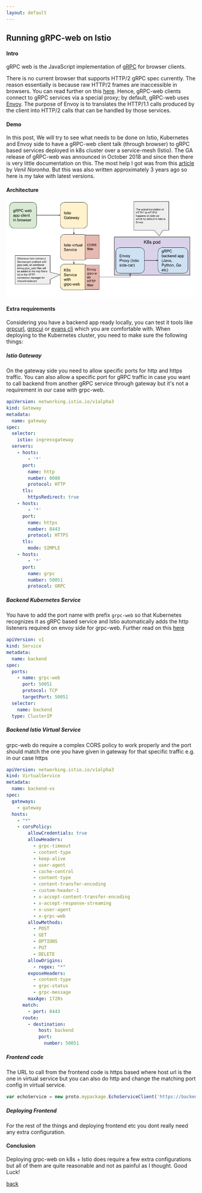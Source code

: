 ```yaml
---
layout: default
---
```


## Running gRPC-web on Istio

#### Intro

gRPC web is the JavaScript implementation of [gRPC][] for browser clients.

There is no current browser that supports HTTP/2 gRPC spec currently. The reason essentially is because raw HTTP/2 frames are inaccessible in browsers. You can read further on this [here](https://grpc.io/blog/state-of-grpc-web/#the-grpc-web-spec). Hence, gRPC-web clients connect to gRPC services via a special proxy; by default, gRPC-web uses [Envoy][]. The purpose of Envoy is to translates the HTTP/1.1 calls produced by the client into HTTP/2 calls that can be handled by those services.


#### Demo

In this post, We will try to see what needs to be done on Istio, Kubernetes and Envoy side to have a gRPC-web client talk (through browser) to gRPC based services deployed in k8s cluster over a service-mesh (Istio). 
The GA release of gRPC-web was announced in October 2018 and since then there is very little documentation on this. The most help I got was from this [article](https://venilnoronha.io/seamless-cloud-native-apps-with-grpc-web-and-istio) by *Venil Noronha*. But this was also written approximately 3 years ago so here is my take with latest versions.

#### Architecture
![grpc-web-arch](../assets/img/grpc-web.png)
#### Extra requirements

Considering you have a backend app ready locally, you can test it tools like [grpcurl](https://github.com/fullstorydev/grpcurl), [grpcui](https://github.com/fullstorydev/grpcui) or [evans cli](https://github.com/ktr0731/evans) which you are comfortable with. When deploying to the Kubernetes cluster, you need to make sure the following things:

##### Istio Gateway
On the gateway side you need to allow specific ports for http and https traffic. You can also allow a specific port for gRPC traffic in case you want to call backend from another gRPC service through gateway but it's not a requirement in our case with grpc-web.

```yaml
apiVersion: networking.istio.io/v1alpha3
kind: Gateway
metadata:
  name: gateway
spec:
  selector:
    istio: ingressgateway
  servers:
    - hosts:
        - '*'
      port:
        name: http
        number: 8080
        protocol: HTTP
      tls:
        httpsRedirect: true
    - hosts:
        - '*'
      port:
        name: https
        number: 8443
        protocol: HTTPS
      tls:
        mode: SIMPLE
    - hosts:
        - '*'
      port:
        name: grpc
        number: 50051
        protocol: GRPC
```


##### Backend Kubernetes Service
You have to add the port name with prefix `grpc-web` so that Kubernetes recognizes it as gRPC based service and Istio automatically adds the http listeners required on envoy side for grpc-web. Further read on this [here](https://github.com/istio/istio/pull/10064)

```yaml
apiVersion: v1
kind: Service
metadata:
  name: backend
spec:
  ports:
    - name: grpc-web
      port: 50051
      protocol: TCP
      targetPort: 50051
  selector:
    name: backend
  type: ClusterIP
```
##### Backend Istio Virtual Service
grpc-web do require a complex CORS policy to work properly and the port should match the one you have given in gateway for that specific traffic e.g. in our case https

```yaml
apiVersion: networking.istio.io/v1alpha3
kind: VirtualService
metadata:
  name: backend-vs
spec:
  gateways:
    - gateway
  hosts:
    - "*"
    - corsPolicy:
        allowCredentials: true
        allowHeaders:
          - grpc-timeout
          - content-type
          - keep-alive
          - user-agent
          - cache-control
          - content-type
          - content-transfer-encoding
          - custom-header-1
          - x-accept-content-transfer-encoding
          - x-accept-response-streaming
          - x-user-agent
          - x-grpc-web
        allowMethods:
          - POST
          - GET
          - OPTIONS
          - PUT
          - DELETE
        allowOrigins:
          - regex: "*"
        exposeHeaders:
          - content-type
          - grpc-status
          - grpc-message
        maxAge: 1728s
      match:
        - port: 8443
      route:
        - destination:
            host: backend
            port:
              number: 50051
```

##### Frontend code
The URL to call from the frontend code is https based where host url is the one in virtual service but you can also do http and change the matching port config in virtual service.

```javascript
var echoService = new proto.mypackage.EchoServiceClient('https://backend-host-url-in-vritualservice');
```
##### Deploying Frontend
For the rest of the things and deploying frontend etc you dont really need any extra configuration.

#### Conclusion
Deploying grpc-web on k8s + Istio does require a few extra configurations but all of them are quite reasonable and not as painful as I thought. Good Luck!

[Envoy]: https://www.envoyproxy.io
[gRPC]: https://grpc.io

[back](../)